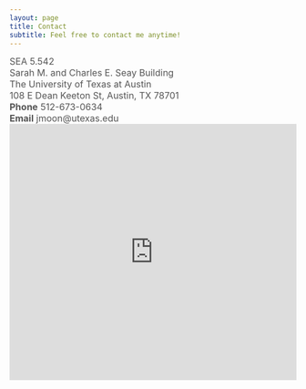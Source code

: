 ```yaml
---
layout: page
title: Contact
subtitle: Feel free to contact me anytime!
---
```


<span style="font-size: 16px !important; color: #555;">
  SEA 5.542
  <br>Sarah M. and Charles E. Seay Building
  <br>The University of Texas at Austin
  <br>108 E Dean Keeton St, Austin, TX 78701
  <br><b>Phone</b> 512-673-0634
  <br><b>Email</b> jmoon@utexas.edu
</span>

<div style="display: flex; justify-content: center;">
<iframe src="https://www.google.com/maps/embed?pb=!1m18!1m12!1m3!1d3445.1533272423467!2d-97.73970642365394!3d30.28969637480111!2m3!1f0!2f0!3f0!3m2!1i1024!2i768!4f13.1!3m3!1m2!1s0x8644b5836fd0588d%3A0xc40832d492233741!2sSarah%20M.%20and%20Charles%20E.%20Seay%20Building%20(SEA)%20-%20The%20University%20of%20Texas!5e0!3m2!1sen!2sus!4v1728327879764!5m2!1sen!2sus" width="600" height="450" style="border:0;" allowfullscreen="" loading="lazy" referrerpolicy="no-referrer-when-downgrade"></iframe>
</div>
